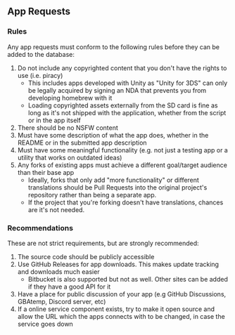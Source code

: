 ## App Requests
### Rules
Any app requests must conform to the following rules before they can be added to the database:
1. Do not include any copyrighted content that you don't have the rights to use (i.e. piracy)
   - This includes apps developed with Unity as "Unity for 3DS" can only be legally acquired by signing an NDA that prevents you from developing homebrew with it
   - Loading copyrighted assets externally from the SD card is fine as long as it's not shipped with the application, whether from the script or in the app itself
1. There should be no NSFW content
1. Must have some description of what the app does, whether in the README or in the submitted app description
1. Must have some meaningful functionality (e.g. not just a testing app or a utility that works on outdated ideas)
1. Any forks of existing apps must achieve a different goal/target audience than their base app
    - Ideally, forks that only add "more functionality" or different translations should be Pull Requests into the original project's repository rather than being a separate app.
    - If the project that you're forking doesn't have translations, chances are it's not needed.

### Recommendations
These are not strict requirements, but are strongly recommended:
1. The source code should be publicly accessible
1. Use GitHub Releases for app downloads. This makes update tracking and downloads much easier
   - Bitbucket is also supported but not as well. Other sites can be added if they have a good API for it
1. Have a place for public discussion of your app (e.g GitHub Discussions, GBAtemp, Discord server, etc)
1. If a online service component exists, try to make it open source and allow the URL which the apps connects with to be changed, in case the service goes down

